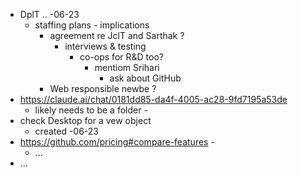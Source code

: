 - DplT .. -06-23
  - staffing plans - implications
    - agreement re JclT and Sarthak ?
      - interviews & testing
        - co-ops for R&D too?
          - mentiom Srihari
            - ask about GitHub
    - Web responsible newbe ?
- https://claude.ai/chat/0181dd85-da4f-4005-ac28-9fd7195a53de
  - likely needs to be a folder -
- check Desktop for a vew object
  - created -06-23
- https://github.com/pricing#compare-features -
  - ...
- ...
